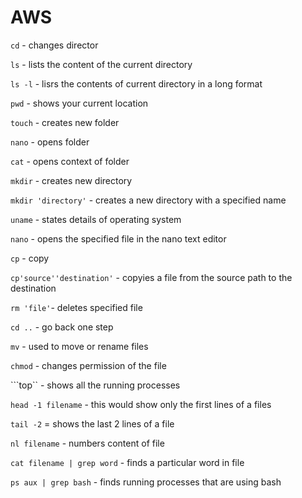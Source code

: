 # AWS
```cd``` - changes director

```ls``` - lists the content of the current directory

```ls -l``` - lisrs the contents of current directory in a long format

```pwd``` - shows your current location

```touch``` - creates new folder

```nano``` - opens folder

```cat``` - opens context of folder

```mkdir``` - creates new directory

```mkdir 'directory'``` - creates a new directory with a specified name

```uname``` - states details of operating system

```nano``` - opens the specified file in the nano text editor

```cp``` - copy

```cp'source''destination'``` - copyies a file from the source path to the destination

```rm 'file'```- deletes specified file

```cd ..``` - go back one step

```mv``` - used to move or rename files

```chmod``` - changes permission of the file

```top`` - shows all the running processes

```head -1 filename``` - this would show only the first lines of a files

```tail -2``` = shows the last 2 lines of a file

```nl filename``` - numbers content of file

```cat filename | grep word``` - finds a particular word in file

```ps aux | grep bash``` - finds running processes that are using bash

